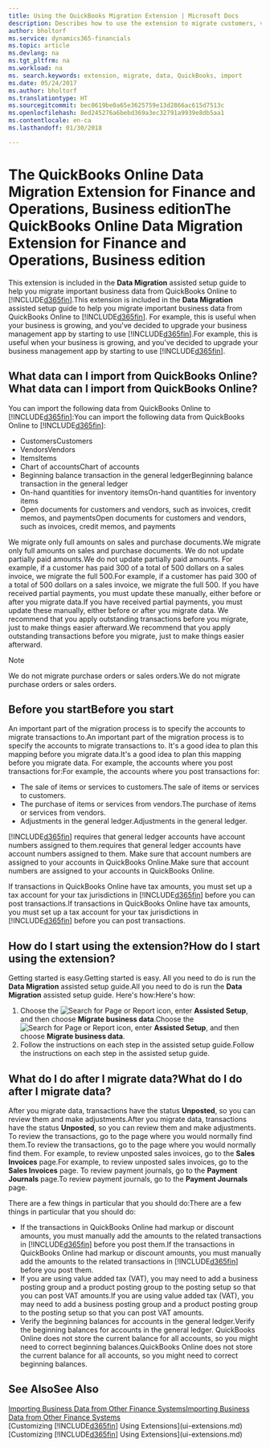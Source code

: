 ```yaml
---
title: Using the QuickBooks Migration Extension | Microsoft Docs
description: Describes how to use the extension to migrate customers, vendors, items, and accounts from QuickBooks Online to Finance and Operations, Business edition.
author: bholtorf
ms.service: dynamics365-financials
ms.topic: article
ms.devlang: na
ms.tgt_pltfrm: na
ms.workload: na
ms. search.keywords: extension, migrate, data, QuickBooks, import
ms.date: 05/24/2017
ms.author: bholtorf
ms.translationtype: HT
ms.sourcegitcommit: bec0619be0a65e3625759e13d2866ac615d7513c
ms.openlocfilehash: 8ed245276a6bebd369a3ec32791a9939e8db5aa1
ms.contentlocale: en-ca
ms.lasthandoff: 01/30/2018

---
```


# <a name="the-quickbooks-online-data-migration-extension-for-finance-and-operations-business-edition"></a><span data-ttu-id="1ee04-103">The QuickBooks Online Data Migration Extension for Finance and Operations, Business edition</span><span class="sxs-lookup"><span data-stu-id="1ee04-103">The QuickBooks Online Data Migration Extension for Finance and Operations, Business edition</span></span>
<span data-ttu-id="1ee04-104">This extension is included in the **Data Migration** assisted setup guide to help you migrate important business data from QuickBooks Online to [!INCLUDE[d365fin](includes/d365fin_md.md)].</span><span class="sxs-lookup"><span data-stu-id="1ee04-104">This extension is included in the **Data Migration** assisted setup guide to help you migrate important business data from QuickBooks Online to [!INCLUDE[d365fin](includes/d365fin_md.md)].</span></span> <span data-ttu-id="1ee04-105">For example, this is useful when your business is growing, and you've decided to upgrade your business management app by starting to use [!INCLUDE[d365fin](includes/d365fin_md.md)].</span><span class="sxs-lookup"><span data-stu-id="1ee04-105">For example, this is useful when your business is growing, and you've decided to upgrade your business management app by starting to use [!INCLUDE[d365fin](includes/d365fin_md.md)].</span></span>

## <a name="what-data-can-i-import-from-quickbooks-online"></a><span data-ttu-id="1ee04-106">What data can I import from QuickBooks Online?</span><span class="sxs-lookup"><span data-stu-id="1ee04-106">What data can I import from QuickBooks Online?</span></span>
<span data-ttu-id="1ee04-107">You can import the following data from QuickBooks Online to [!INCLUDE[d365fin](includes/d365fin_md.md)]:</span><span class="sxs-lookup"><span data-stu-id="1ee04-107">You can import the following data from QuickBooks Online to [!INCLUDE[d365fin](includes/d365fin_md.md)]:</span></span>  

* <span data-ttu-id="1ee04-108">Customers</span><span class="sxs-lookup"><span data-stu-id="1ee04-108">Customers</span></span>
* <span data-ttu-id="1ee04-109">Vendors</span><span class="sxs-lookup"><span data-stu-id="1ee04-109">Vendors</span></span>
* <span data-ttu-id="1ee04-110">Items</span><span class="sxs-lookup"><span data-stu-id="1ee04-110">Items</span></span>
* <span data-ttu-id="1ee04-111">Chart of accounts</span><span class="sxs-lookup"><span data-stu-id="1ee04-111">Chart of accounts</span></span>
* <span data-ttu-id="1ee04-112">Beginning balance transaction in the general ledger</span><span class="sxs-lookup"><span data-stu-id="1ee04-112">Beginning balance transaction in the general ledger</span></span>
* <span data-ttu-id="1ee04-113">On-hand quantities for inventory items</span><span class="sxs-lookup"><span data-stu-id="1ee04-113">On-hand quantities for inventory items</span></span>
* <span data-ttu-id="1ee04-114">Open documents for customers and vendors, such as invoices, credit memos, and payments</span><span class="sxs-lookup"><span data-stu-id="1ee04-114">Open documents for customers and vendors, such as invoices, credit memos, and payments</span></span>

<span data-ttu-id="1ee04-115">We migrate only full amounts on sales and purchase documents.</span><span class="sxs-lookup"><span data-stu-id="1ee04-115">We migrate only full amounts on sales and purchase documents.</span></span> <span data-ttu-id="1ee04-116">We do not update partially paid amounts.</span><span class="sxs-lookup"><span data-stu-id="1ee04-116">We do not update partially paid amounts.</span></span> <span data-ttu-id="1ee04-117">For example, if a customer has paid 300 of a total of 500 dollars on a sales invoice, we migrate the full 500.</span><span class="sxs-lookup"><span data-stu-id="1ee04-117">For example, if a customer has paid 300 of a total of 500 dollars on a sales invoice, we migrate the full 500.</span></span> <span data-ttu-id="1ee04-118">If you have received partial payments, you must update these manually, either before or after you migrate data.</span><span class="sxs-lookup"><span data-stu-id="1ee04-118">If you have received partial payments, you must update these manually, either before or after you migrate data.</span></span> <span data-ttu-id="1ee04-119">We recommend that you apply outstanding transactions before you migrate, just to make things easier afterward.</span><span class="sxs-lookup"><span data-stu-id="1ee04-119">We recommend that you apply outstanding transactions before you migrate, just to make things easier afterward.</span></span>

> [!NOTE]  
>   <span data-ttu-id="1ee04-120">We do not migrate purchase orders or sales orders.</span><span class="sxs-lookup"><span data-stu-id="1ee04-120">We do not migrate purchase orders or sales orders.</span></span>

## <a name="before-you-start"></a><span data-ttu-id="1ee04-121">Before you start</span><span class="sxs-lookup"><span data-stu-id="1ee04-121">Before you start</span></span>
<span data-ttu-id="1ee04-122">An important part of the migration process is to specify the accounts to migrate transactions to.</span><span class="sxs-lookup"><span data-stu-id="1ee04-122">An important part of the migration process is to specify the accounts to migrate transactions to.</span></span> <span data-ttu-id="1ee04-123">It's a good idea to plan this mapping before you migrate data.</span><span class="sxs-lookup"><span data-stu-id="1ee04-123">It's a good idea to plan this mapping before you migrate data.</span></span> <span data-ttu-id="1ee04-124">For example, the accounts where you post transactions for:</span><span class="sxs-lookup"><span data-stu-id="1ee04-124">For example, the accounts where you post transactions for:</span></span>  

* <span data-ttu-id="1ee04-125">The sale of items or services to customers.</span><span class="sxs-lookup"><span data-stu-id="1ee04-125">The sale of items or services to customers.</span></span>
* <span data-ttu-id="1ee04-126">The purchase of items or services from vendors.</span><span class="sxs-lookup"><span data-stu-id="1ee04-126">The purchase of items or services from vendors.</span></span>  
* <span data-ttu-id="1ee04-127">Adjustments in the general ledger.</span><span class="sxs-lookup"><span data-stu-id="1ee04-127">Adjustments in the general ledger.</span></span>  

[!INCLUDE[d365fin](includes/d365fin_md.md)] <span data-ttu-id="1ee04-128"> requires that general ledger accounts have account numbers assigned to them.</span><span class="sxs-lookup"><span data-stu-id="1ee04-128">requires that general ledger accounts have account numbers assigned to them.</span></span> <span data-ttu-id="1ee04-129">Make sure that account numbers are assigned to your accounts in QuickBooks Online.</span><span class="sxs-lookup"><span data-stu-id="1ee04-129">Make sure that account numbers are assigned to your accounts in QuickBooks Online.</span></span>

<span data-ttu-id="1ee04-130">If transactions in QuickBooks Online have tax amounts, you must set up a tax account for your tax jurisdictions in [!INCLUDE[d365fin](includes/d365fin_md.md)] before you can post transactions.</span><span class="sxs-lookup"><span data-stu-id="1ee04-130">If transactions in QuickBooks Online have tax amounts, you must set up a tax account for your tax jurisdictions in [!INCLUDE[d365fin](includes/d365fin_md.md)] before you can post transactions.</span></span>

## <a name="how-do-i-start-using-the-extension"></a><span data-ttu-id="1ee04-131">How do I start using the extension?</span><span class="sxs-lookup"><span data-stu-id="1ee04-131">How do I start using the extension?</span></span>
<span data-ttu-id="1ee04-132">Getting started is easy.</span><span class="sxs-lookup"><span data-stu-id="1ee04-132">Getting started is easy.</span></span> <span data-ttu-id="1ee04-133">All you need to do is run the **Data Migration** assisted setup guide.</span><span class="sxs-lookup"><span data-stu-id="1ee04-133">All you need to do is run the **Data Migration** assisted setup guide.</span></span> <span data-ttu-id="1ee04-134">Here's how:</span><span class="sxs-lookup"><span data-stu-id="1ee04-134">Here's how:</span></span>

1. <span data-ttu-id="1ee04-135">Choose the ![Search for Page or Report](media/ui-search/search_small.png "Search for Page or Report icon") icon, enter **Assisted Setup**, and then choose **Migrate business data**.</span><span class="sxs-lookup"><span data-stu-id="1ee04-135">Choose the ![Search for Page or Report](media/ui-search/search_small.png "Search for Page or Report icon") icon, enter **Assisted Setup**, and then choose **Migrate business data**.</span></span>
2. <span data-ttu-id="1ee04-136">Follow the instructions on each step in the assisted setup guide.</span><span class="sxs-lookup"><span data-stu-id="1ee04-136">Follow the instructions on each step in the assisted setup guide.</span></span>

## <a name="what-do-i-do-after-i-migrate-data"></a><span data-ttu-id="1ee04-137">What do I do after I migrate data?</span><span class="sxs-lookup"><span data-stu-id="1ee04-137">What do I do after I migrate data?</span></span>
<span data-ttu-id="1ee04-138">After you migrate data, transactions have the status **Unposted**, so you can review them and make adjustments.</span><span class="sxs-lookup"><span data-stu-id="1ee04-138">After you migrate data, transactions have the status **Unposted**, so you can review them and make adjustments.</span></span> <span data-ttu-id="1ee04-139">To review the transactions, go to the page where you would normally find them.</span><span class="sxs-lookup"><span data-stu-id="1ee04-139">To review the transactions, go to the page where you would normally find them.</span></span> <span data-ttu-id="1ee04-140">For example, to review unposted sales invoices, go to the **Sales Invoices** page.</span><span class="sxs-lookup"><span data-stu-id="1ee04-140">For example, to review unposted sales invoices, go to the **Sales Invoices** page.</span></span> <span data-ttu-id="1ee04-141">To review payment journals, go to the **Payment Journals** page.</span><span class="sxs-lookup"><span data-stu-id="1ee04-141">To review payment journals, go to the **Payment Journals** page.</span></span>   

<span data-ttu-id="1ee04-142">There are a few things in particular that you should do:</span><span class="sxs-lookup"><span data-stu-id="1ee04-142">There are a few things in particular that you should do:</span></span>

* <span data-ttu-id="1ee04-143">If the transactions in QuickBooks Online had markup or discount amounts, you must manually add the amounts to the related transactions in [!INCLUDE[d365fin](includes/d365fin_md.md)] before you post them.</span><span class="sxs-lookup"><span data-stu-id="1ee04-143">If the transactions in QuickBooks Online had markup or discount amounts, you must manually add the amounts to the related transactions in [!INCLUDE[d365fin](includes/d365fin_md.md)] before you post them.</span></span>
* <span data-ttu-id="1ee04-144">If you are using value added tax (VAT), you may need to add a business posting group and a product posting group to the posting setup so that you can post VAT amounts.</span><span class="sxs-lookup"><span data-stu-id="1ee04-144">If you are using value added tax (VAT), you may need to add a business posting group and a product posting group to the posting setup so that you can post VAT amounts.</span></span>
* <span data-ttu-id="1ee04-145">Verify the beginning balances for accounts in the general ledger.</span><span class="sxs-lookup"><span data-stu-id="1ee04-145">Verify the beginning balances for accounts in the general ledger.</span></span> <span data-ttu-id="1ee04-146">QuickBooks Online does not store the current balance for all accounts, so you might need to correct beginning balances.</span><span class="sxs-lookup"><span data-stu-id="1ee04-146">QuickBooks Online does not store the current balance for all accounts, so you might need to correct beginning balances.</span></span>

## <a name="see-also"></a><span data-ttu-id="1ee04-147">See Also</span><span class="sxs-lookup"><span data-stu-id="1ee04-147">See Also</span></span>
[<span data-ttu-id="1ee04-148">Importing Business Data from Other Finance Systems</span><span class="sxs-lookup"><span data-stu-id="1ee04-148">Importing Business Data from Other Finance Systems</span></span>](upload-data.md)  
<span data-ttu-id="1ee04-149">[Customizing [!INCLUDE[d365fin](includes/d365fin_md.md)] Using Extensions](ui-extensions.md)</span><span class="sxs-lookup"><span data-stu-id="1ee04-149">[Customizing [!INCLUDE[d365fin](includes/d365fin_md.md)] Using Extensions](ui-extensions.md)</span></span>  

